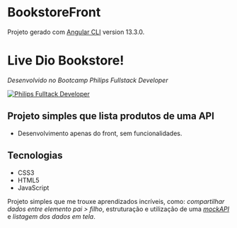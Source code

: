 # BookstoreFront

Projeto gerado com [Angular CLI](https://github.com/angular/angular-cli) version 13.3.0.

# Live Dio Bookstore!
_Desenvolvido no Bootcamp Philips Fullstack Developer_

[![Philips Fulltack Developer](https://hermes.digitalinnovation.one/tracks/0168902d-e703-4a51-af7a-eceda69637f1.png)](https://dio.me)

## Projeto simples que lista produtos de uma API

- Desenvolvimento apenas do front, sem funcionalidades.

## Tecnologias

- CSS3
- HTML5
- JavaScript

Projeto simples que me trouxe aprendizados incríveis, como: _compartilhar dados entre elemento pai > filho_, estruturação e utilização de uma [_mockAPI_](https://mockapi.io/) e _listagem dos dados em tela_.
